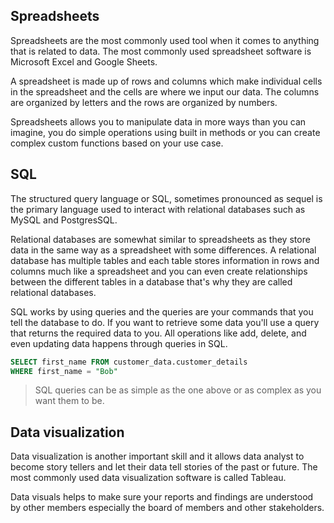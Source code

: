 ## Spreadsheets
Spreadsheets are the most commonly used tool when it comes to anything that is related to data. The most commonly used spreadsheet software is Microsoft Excel and Google Sheets.

A spreadsheet is made up of rows and columns which make individual cells in the spreadsheet and the cells are where we input our data. The columns are organized by letters and the rows are organized by numbers.

Spreadsheets allows you to manipulate data in more ways than you can imagine, you do simple operations using built in methods or you can create complex custom functions based on your use case.

## SQL
The structured query language or SQL, sometimes pronounced as sequel is the primary language used to interact with relational databases such as MySQL and PostgresSQL.

Relational databases are somewhat similar to spreadsheets as they store data in the same way as a spreadsheet with some differences. A relational database has multiple tables and each table stores information in rows and columns much like a spreadsheet and you can even create relationships between the different tables in a database that's why they are called relational databases.

SQL works by using queries and the queries are your commands that you tell the database to do. If you want to retrieve some data you'll use a query that returns the required data to you. All operations like add, delete, and even updating data happens through queries in SQL.

```sql
SELECT first_name FROM customer_data.customer_details
WHERE first_name = "Bob"
```

> SQL queries can be as simple as the one above or as complex as you want them to be.

## Data visualization
Data visualization is another important skill and it allows data analyst to become story tellers and let their data tell stories of the past or future. The most commonly used data visualization software is called Tableau.

Data visuals helps to make sure your reports and findings are understood by other members especially the board of members and other stakeholders.